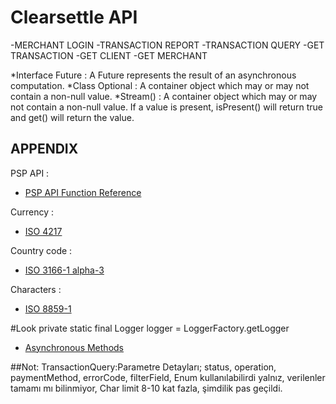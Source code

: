 # Clearsettle API

-MERCHANT LOGIN
-TRANSACTION REPORT
-TRANSACTION QUERY
-GET TRANSACTION
-GET CLIENT
-GET MERCHANT


*Interface Future<V> : A Future represents the result of an asynchronous computation.
*Class Optional<T> : A container object which may or may not contain a non-null value.
*Stream() : A container object which may or may not contain a non-null value. If a value is present, isPresent() will return true and get() will return the value. 

## APPENDIX

PSP API :

- [PSP API Function Reference](http://docs.raima.com/rdm/current/C_UG/Content/PSPUG/PSPAPIReference.htm)

Currency : 

- [ISO 4217](http://www.xe.com/iso4217.php)

Country code :

- [ISO 3166-1 alpha-3](http://en.wikipedia.org/wiki/ISO_3166-1_alpha-3)

Characters :

- [ISO 8859-1](http://sites.utoronto.ca/webdocs/HTMLdocs/NewHTML/iso_table.html)

#Look private static final Logger logger = LoggerFactory.getLogger

- [Asynchronous Methods](https://spring.io/guides/gs/async-method/)

##Not:
TransactionQuery:Parametre Detayları; status, operation, paymentMethod, errorCode, filterField, Enum kullanılabilirdi yalnız, verilenler tamamı mı bilinmiyor, Char limit 8-10 kat fazla, şimdilik pas geçildi. 

